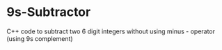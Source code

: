 # 9s-Subtractor
C++ code to subtract two 6 digit integers without using minus - operator (using 9s complement)
